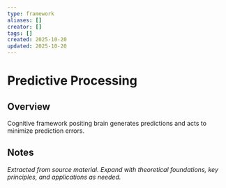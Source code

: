```yaml
---
type: framework
aliases: []
creator: []
tags: []
created: 2025-10-20
updated: 2025-10-20
---
```


# Predictive Processing

## Overview

Cognitive framework positing brain generates predictions and acts to minimize prediction errors.

## Notes

*Extracted from source material. Expand with theoretical foundations, key principles, and applications as needed.*
